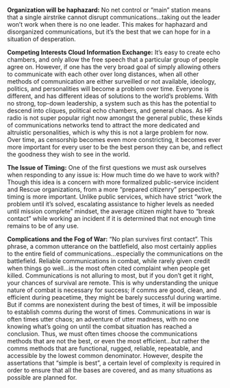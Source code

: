 **Organization will be haphazard:** No net control or “main” station means that a single airstrike cannot disrupt
communications...taking out the leader won’t work when there is no one leader. This makes for haphazard
and disorganized communications, but it’s the best that we can hope for in a situation of desperation.

**Competing Interests Cloud Information Exchange:** It’s easy to create echo chambers, and only allow the free
speech that a particular group of people agree on. However, if one has the very broad goal of simply allowing
others to communicate with each other over long distances, when all other methods of communication
are either surveilled or not available, ideology, politics, and personalities will become a problem over time.
Everyone is different, and has different ideas of solutions to the world’s problems. With no strong, top-down
leadership, a system such as this has the potential to descend into cliques, political echo chambers, and
general chaos. As HF radio is not super popular right now amongst the general public, these kinds of
communications networks tend to attract the more dedicated and altruistic personalities, which is why this
is not a large problem for now. Over time, as censorship becomes even more constricting, it becomes ever
more important for every user to be the best person they can be, and reflect the goodness they wish to see
in the world.

**The Issue of Timing:** One of the first questions we must ask ourselves when responding to any issue is: How
much time do we have to work with? Though this idea is a concern with more formalized public-service
incident and Rescue organizations, from a more “prepared citizenry” perspective, timing is more important.
Unlike public services, which have strict “work the problem until it’s solved, escalating assistance to higher
levels as needed until mission complete” mindset, the average citizen might have to “break contact” while
working an incident if it is determined that not enough time remains to be of any use.

**Complications and the Fog of War:** “No plan survives first contact”. This phrase, a common utterance on the
battlefield, also most certainly applies to the entire field of communications...especially the communications
on the battlefield. Reliable communications in combat, while rarely given credit when things go well...is the
most often cited complaint when people get killed. Communications is not alluring to most, but if you don’t
get it right, your chances of survival are remote. This is why understanding the unique nature of combat
is necessary for success; if comms are good, clean, and efficient during peacetime, they might be barely
successful during wartime. But if comms are nonexistent during the best of times, it will be impossible to
establish comms during the worst of times. Communications in war is often times utter chaos; an adventure
of utter madness, with no one knowing what’s going on until the combat situation has reached a conclusion.
Thus, we must often times choose the communications methods that are not the best, or even the most
efficient...but rather the comms methods that are functional, rugged, reliable, repeatable, and accessible by
the lowest common denominator. However, despite the assertations that “simple is best”, a certain level of
complexity is required in order to ensure that all the bases are covered, and as many situations as possible
are planned for.